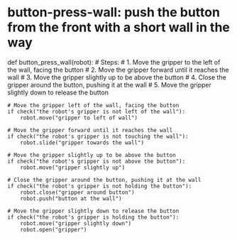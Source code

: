 # button-press-wall: push the button from the front with a short wall in the way
def button_press_wall(robot):
    # Steps:
    #   1. Move the gripper to the left of the wall, facing the button
    #   2. Move the gripper forward until it reaches the wall
    #   3. Move the gripper slightly up to be above the button
    #   4. Close the gripper around the button, pushing it at the wall
    #   5. Move the gripper slightly down to release the button
    
    # Move the gripper left of the wall, facing the button
    if check("the robot's gripper is not left of the wall"):
        robot.move("gripper to left of wall")
    
    # Move the gripper forward until it reaches the wall
    if check("the robot's gripper is not touching the wall"):
        robot.slide("gripper towards the wall")
    
    # Move the gripper slightly up to be above the button
    if check("the robot's gripper is not above the button"):
        robot.move("gripper slightly up")
    
    # Close the gripper around the button, pushing it at the wall
    if check("the robot's gripper is not holding the button"):
        robot.close("gripper around button")
        robot.push("button at the wall")
    
    # Move the gripper slightly down to release the button
    if check("the robot's gripper is holding the button"):
        robot.move("gripper slightly down")
        robot.open("gripper")